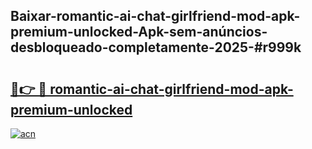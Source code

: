 ## Baixar-romantic-ai-chat-girlfriend-mod-apk-premium-unlocked-Apk-sem-anúncios-desbloqueado-completamente-2025-#r999k

# <h2><a href="https://ainizakaria.my?title=romantic-ai-chat-girlfriend-mod-apk-premium-unlocked&ref=20M">🔗👉 🔴 romantic-ai-chat-girlfriend-mod-apk-premium-unlocked</a></h2>

[![acn](https://github.com/user-attachments/assets/0f9c940e-d8b0-45ae-aac7-cd30a18b3e1c)](https://ainizakaria.my?title=romantic-ai-chat-girlfriend-mod-apk-premium-unlocked&ref=20M)

